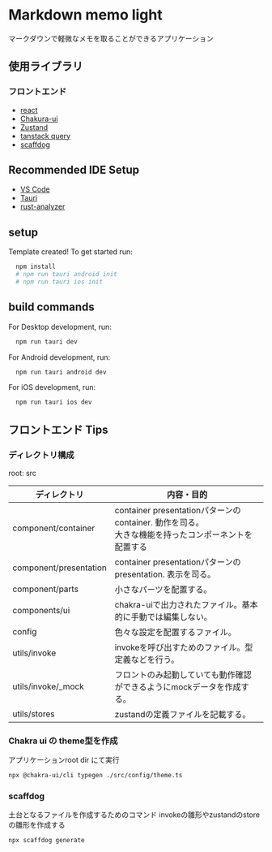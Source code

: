 # Markdown memo light

マークダウンで軽微なメモを取ることができるアプリケーション

## 使用ライブラリ

### フロントエンド

- [react](https://ja.react.dev/)
- [Chakura-ui](https://www.chakra-ui.com/)
- [Zustand](https://zustand.docs.pmnd.rs/getting-started/introduction)
- [tanstack query](https://tanstack.com/query/latest)
- [scaffdog](https://scaff.dog/)

## Recommended IDE Setup

- [VS Code](https://code.visualstudio.com/)
- [Tauri](https://marketplace.visualstudio.com/items?itemName=tauri-apps.tauri-vscode)
- [rust-analyzer](https://marketplace.visualstudio.com/items?itemName=rust-lang.rust-analyzer)

## setup

Template created! To get started run:

```bash
  npm install
  # npm run tauri android init
  # npm run tauri ios init
```

## build commands

For Desktop development, run:

```bash
  npm run tauri dev
```

For Android development, run:

```bash
  npm run tauri android dev
```

For iOS development, run:

```bash
  npm run tauri ios dev
```

## フロントエンド Tips

### ディレクトリ構成

root: src

| ディレクトリ           | 内容・目的                                                                                             |
| ---------------------- | ------------------------------------------------------------------------------------------------------ |
| component/container    | container presentationパターンのcontainer. 動作を司る。<br/>大きな機能を持ったコンポーネントを配置する |
| component/presentation | container presentationパターンのpresentation. 表示を司る。                                             |
| component/parts        | 小さなパーツを配置する。                                                                               |
| components/ui          | chakra-uiで出力されたファイル。基本的に手動では編集しない。                                            |
| config                 | 色々な設定を配置するファイル。                                                                         |
| utils/invoke           | invokeを呼び出すためのファイル。型定義などを行う。                                                     |
| utils/invoke/_mock     | フロントのみ起動していても動作確認ができるようにmockデータを作成する。                                 |
| utils/stores           | zustandの定義ファイルを記載する。                                                                      |


### Chakra ui の theme型を作成

アプリケーションroot dir にて実行

```bash
npx @chakra-ui/cli typegen ./src/config/theme.ts
```

### scaffdog

土台となるファイルを作成するためのコマンド
invokeの雛形やzustandのstoreの雛形を作成する

```bash
npx scaffdog generate
```